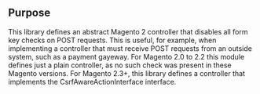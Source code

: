 Purpose
-------

This library defines an abstract Magento 2 controller that disables all form key checks on POST requests. This is useful, for example, when implementing a controller that must receive POST requests from an outside system, such as a payment gayeway.
For Magento 2.0 to 2.2 this module defines just a plain controller, as no such check was present in these Magento versions. For Magento 2.3+, this library defines a controller that implements the CsrfAwareActionInterface interface.

